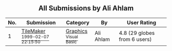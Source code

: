 ﻿<div align="center">

## All Submissions by Ali Ahlam

</div>

No.  | Submission | Category | By   | User Rating
---- | ---------- | -------- | ---- | -----------
1 | [TileMaker<br /><sup>1999-02-07 22:15:50</sup>](https://github.com/Planet-Source-Code/ali-ahlam-tilemaker__1-62672) | [Graphics<br /><sup>Visual Basic</sup>](../ByCategory/graphics__1-46.md) | Ali Ahlam | 4.8 (29 globes from 6 users)
